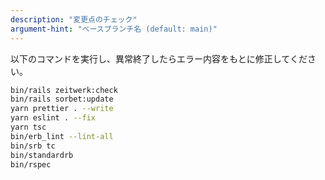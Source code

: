 ```yaml
---
description: "変更点のチェック"
argument-hint: "ベースブランチ名 (default: main)"
---
```


以下のコマンドを実行し、異常終了したらエラー内容をもとに修正してください。

```bash
bin/rails zeitwerk:check
bin/rails sorbet:update
yarn prettier . --write
yarn eslint . --fix
yarn tsc
bin/erb_lint --lint-all
bin/srb tc
bin/standardrb
bin/rspec
```
